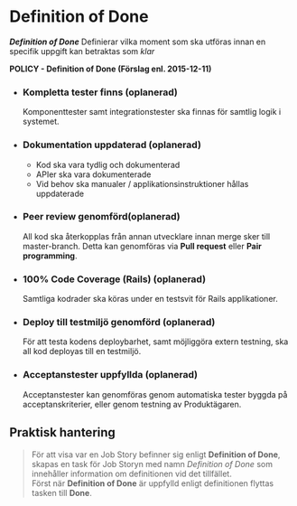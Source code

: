 # Definition of Done

_**Definition of Done**_ Definierar vilka moment som ska utföras innan en specifik uppgift kan betraktas som _klar_

**POLICY - Definition of Done (Förslag enl. 2015-12-11)**


* ### Kompletta tester finns (oplanerad)
    Komponenttester samt integrationstester ska finnas för samtlig logik i systemet.

* ### Dokumentation uppdaterad (oplanerad)
    * Kod ska vara tydlig och dokumenterad
    * APIer ska vara dokumenterade
    * Vid behov ska manualer / applikationsinstruktioner hållas uppdaterade

* ### Peer review genomförd(oplanerad)
    All kod ska återkopplas från annan utvecklare innan merge sker till master-branch. Detta kan genomföras via **Pull request** eller **Pair programming**.

* ### 100% Code Coverage (Rails) (oplanerad)
    Samtliga kodrader ska köras under en testsvit för Rails applikationer.

* ### Deploy till testmiljö genomförd (oplanerad)
    För att testa kodens deploybarhet, samt möjliggöra extern testning, ska all kod deployas till en testmiljö.

* ### Acceptanstester uppfyllda (oplanerad)
    Acceptanstester kan genomföras genom automatiska tester byggda på acceptanskriterier, eller genom testning av Produktägaren.

## Praktisk hantering
>För att visa var en Job Story befinner sig enligt **Definition of Done**, skapas en task för Job Storyn med namn _Definition of Done_ som innehåller information om definitionen vid det tillfället. 
<br/>Först när **Definition of Done** är uppfylld enligt definitionen flyttas tasken till **Done**.